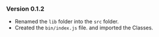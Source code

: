### Version 0.1.2

- Renamed the `lib` folder into the `src` folder.
- Created the `bin/index.js` file. and imported the Classes.
